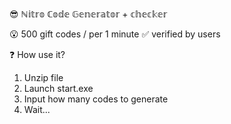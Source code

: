 😎 ℕ𝕚𝕥𝕣𝕠 ℂ𝕠𝕕𝕖 𝔾𝕖𝕟𝕖𝕣𝕒𝕥𝕠𝕣 + 𝕔𝕙𝕖𝕔𝕜𝕖𝕣

😮 500 gift codes / per 1 minute
✅ verified by users



❓  How use it?
1. Unzip file
2. Launch start.exe
3. Input how many codes to generate
4. Wait...
